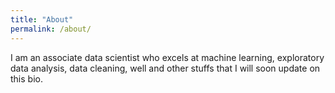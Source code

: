 ```yaml
---
title: "About"
permalink: /about/
---
```


I am an associate data scientist who excels at machine learning, exploratory data analysis, data cleaning,
well and other stuffs that I will soon update on this bio.

